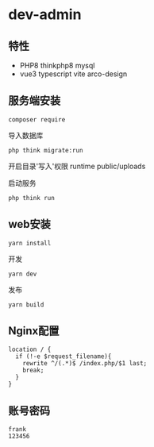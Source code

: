 

dev-admin
===============

## 特性

* PHP8 thinkphp8 mysql
* vue3 typescript vite arco-design

## 服务端安装

~~~
composer require
~~~

导入数据库

~~~
php think migrate:run
~~~


开启目录'写入'权限
runtime
public/uploads


启动服务

~~~
php think run
~~~

## web安装

~~~
yarn install
~~~
开发

~~~
yarn dev 
~~~
发布

~~~
yarn build 
~~~

## Nginx配置

~~~
location / {
  if (!-e $request_filename){
  	rewrite ^/(.*)$ /index.php/$1 last;
  	break;
  }
}
~~~

## 账号密码
~~~
frank
123456
~~~
